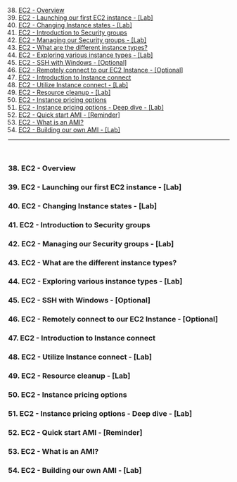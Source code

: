 38. [EC2 - Overview](#38)
39. [EC2 - Launching our first EC2 instance - [Lab]](#39)
40. [EC2 - Changing Instance states - [Lab]](#40)
41. [EC2 - Introduction to Security groups](#41)
42. [EC2 - Managing our Security groups - [Lab]](#42)
43. [EC2 - What are the different instance types?](#43)
44. [EC2 - Exploring various instance types - [Lab]](#44)
45. [EC2 - SSH with Windows - [Optional]](#45)
46. [EC2 - Remotely connect to our EC2 Instance - [Optional]](#46)
47. [EC2 - Introduction to Instance connect](#47)
48. [EC2 - Utilize Instance connect - [Lab]](#48)
49. [EC2 - Resource cleanup - [Lab]](#49)
50. [EC2 - Instance pricing options](#50)
51. [EC2 - Instance pricing options - Deep dive - [Lab]](#51)
52. [EC2 - Quick start AMI - [Reminder]](#52)
53. [EC2 - What is an AMI?](#53)
54. [EC2 - Building our own AMI - [Lab]](#54)

---

<br>

### 38. EC2 - Overview<a id="38"></a>

### 39. EC2 - Launching our first EC2 instance - [Lab]<a id="39"></a>

### 40. EC2 - Changing Instance states - [Lab]<a id="40"></a>

### 41. EC2 - Introduction to Security groups<a id="41"></a>

### 42. EC2 - Managing our Security groups - [Lab]<a id="42"></a>

### 43. EC2 - What are the different instance types?<a id="43"></a>

### 44. EC2 - Exploring various instance types - [Lab]<a id="44"></a>

### 45. EC2 - SSH with Windows - [Optional]<a id="45"></a>

### 46. EC2 - Remotely connect to our EC2 Instance - [Optional]<a id="46"></a>

### 47. EC2 - Introduction to Instance connect<a id="47"></a>

### 48. EC2 - Utilize Instance connect - [Lab]<a id="48"></a>

### 49. EC2 - Resource cleanup - [Lab]<a id="49"></a>

### 50. EC2 - Instance pricing options<a id="50"></a>

### 51. EC2 - Instance pricing options - Deep dive - [Lab]<a id="51"></a>

### 52. EC2 - Quick start AMI - [Reminder]<a id="52"></a>

### 53. EC2 - What is an AMI?<a id="53"></a>

### 54. EC2 - Building our own AMI - [Lab]<a id="54"></a>
